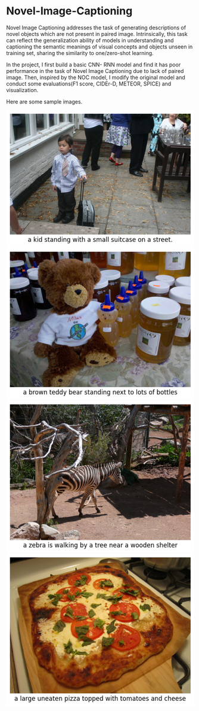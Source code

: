 # Novel-Image-Captioning
Novel Image Captioning addresses the task of generating descriptions of novel objects which are
not present in paired image. Intrinsically, this task can reflect the generalization ability of models
in understanding and captioning the semantic meanings of visual concepts and objects unseen in
training set, sharing the similarity to one/zero-shot learning. 

In the project, I first build a basic CNN- RNN model and find it has poor performance in the task of Novel Image Captioning due
to lack of paired image. Then, inspired by the NOC model, I modify the original model and
conduct some evaluations(F1 score, CIDEr-D, METEOR, SPICE) and visualization. 

Here are some sample images.

![img](https://github.com/Connor-Shen/Novel-Image-Captioning/blob/main/sample_image/samples_suitcase.png)
![img](https://github.com/Connor-Shen/Novel-Image-Captioning/blob/main/sample_image/samples_bottle.png)
![img](https://github.com/Connor-Shen/Novel-Image-Captioning/blob/main/sample_image/samples_zebra.png)
![img](https://github.com/Connor-Shen/Novel-Image-Captioning/blob/main/sample_image/samples_pizza.png)

